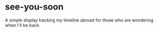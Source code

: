 # see-you-soon
A simple display tracking my timeline abroad for those who are wondering when I'll be back.
